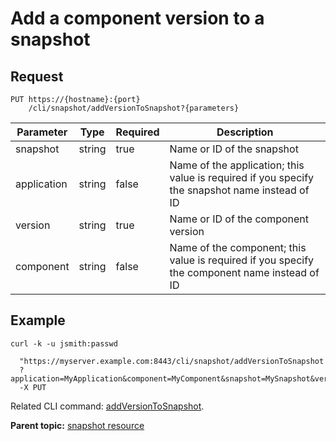 # Add a component version to a snapshot

## Request

```
PUT https://{hostname}:{port}
    /cli/snapshot/addVersionToSnapshot?{parameters}

```

|Parameter|Type|Required|Description|
|---------|----|--------|-----------|
|snapshot|string|true|Name or ID of the snapshot|
|application|string|false|Name of the application; this value is required if you specify the snapshot name instead of ID|
|version|string|true|Name or ID of the component version|
|component|string|false|Name of the component; this value is required if you specify the component name instead of ID|

## Example

```
curl -k -u jsmith:passwd 
   
  "https://myserver.example.com:8443/cli/snapshot/addVersionToSnapshot
  ?application=MyApplication&component=MyComponent&snapshot=MySnapshot&version=1.2"
  -X PUT
```

Related CLI command: [addVersionToSnapshot](udclient_addversiontosnapshot.md).

**Parent topic:** [snapshot resource](../../com.ibm.udeploy.api.doc/topics/rest_cli_snapshot.md)

